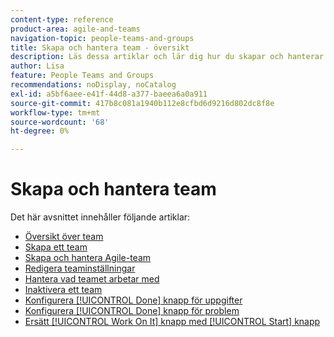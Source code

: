 ```yaml
---
content-type: reference
product-area: agile-and-teams
navigation-topic: people-teams-and-groups
title: Skapa och hantera team - översikt
description: Läs dessa artiklar och lär dig hur du skapar och hanterar team i Adobe Workfront.
author: Lisa
feature: People Teams and Groups
recommendations: noDisplay, noCatalog
exl-id: a5bf6aee-e41f-44d8-a377-baeea6a0a911
source-git-commit: 417b8c081a1940b112e8cfbd6d9216d802dc8f8e
workflow-type: tm+mt
source-wordcount: '68'
ht-degree: 0%

---
```


# Skapa och hantera team

Det här avsnittet innehåller följande artiklar:

* [Översikt över team](../../people-teams-and-groups/create-and-manage-teams/teams-overview.md)
* [Skapa ett team](../../people-teams-and-groups/create-and-manage-teams/create-a-team.md)
* [Skapa och hantera Agile-team](../../people-teams-and-groups/create-and-manage-teams/create-and-manage-agile-teams.md)
* [Redigera teaminställningar](../../people-teams-and-groups/create-and-manage-teams/edit-team-settings.md)
* [Hantera vad teamet arbetar med](../../people-teams-and-groups/create-and-manage-teams/manage-what-your-team-is-working-on.md)
* [Inaktivera ett team](../../people-teams-and-groups/create-and-manage-teams/deactivate-a-team.md)
* [Konfigurera [!UICONTROL Done] knapp för uppgifter](../../people-teams-and-groups/create-and-manage-teams/configure-the-done-button-for-tasks.md)
* [Konfigurera [!UICONTROL Done] knapp för problem](../../people-teams-and-groups/create-and-manage-teams/configure-the-done-button-for-issues.md)
* [Ersätt [!UICONTROL Work On It] knapp med [!UICONTROL Start] knapp](../../people-teams-and-groups/create-and-manage-teams/work-on-it-button-to-start-button.md)

